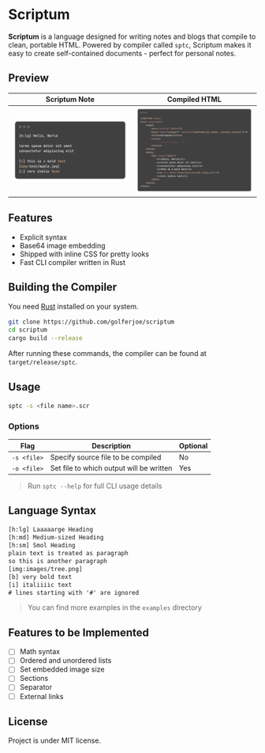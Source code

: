 # Scriptum

**Scriptum** is a language designed for writing notes and blogs that compile to clean, portable HTML. Powered by compiler called `sptc`, Scriptum makes it easy to create self-contained documents - perfect for personal notes.

## Preview

| Scriptum Note                          | Compiled HTML                        |
| -------------------------------------- | ------------------------------------ |
| ![scriptum input](screenshots/scr.png) | ![html output](screenshots/html.png) |

## Features

- Explicit syntax
- Base64 image embedding
- Shipped with inline CSS for pretty looks
- Fast CLI compiler written in Rust

## Building the Compiler

You need [Rust](https://rust-lang.org) installed on your system.

```bash
git clone https://github.com/golferjoe/scriptum
cd scriptum
cargo build --release
```

After running these commands, the compiler can be found at `target/release/sptc`.

## Usage

```bash
sptc -s <file name>.scr
```

### Options

| Flag        | Description                              | Optional |
| ----------- | ---------------------------------------- | -------- |
| `-s <file>` | Specify source file to be compiled       | No       |
| `-o <file>` | Set file to which output will be written | Yes      |

> Run `sptc --help` for full CLI usage details

## Language Syntax

```
[h:lg] Laaaaarge Heading
[h:md] Medium-sized Heading
[h:sm] Smol Heading
plain text is treated as paragraph
so this is another paragraph
[img:images/tree.png]
[b] very bold text
[i] italiiiic text
# lines starting with '#' are ignored
```

> You can find more examples in the `examples` directory

## Features to be Implemented

- [ ] Math syntax
- [ ] Ordered and unordered lists
- [ ] Set embedded image size
- [ ] Sections
- [ ] Separator
- [ ] External links

## License

Project is under MIT license.
